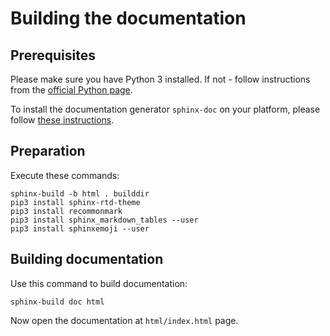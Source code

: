 # Building the documentation

## Prerequisites

Please make sure you have Python 3 installed. If not - follow instructions from the [official Python page](https://www.python.org/downloads/).

To install the documentation generator `sphinx-doc` on your platform, please follow [these instructions](https://www.sphinx-doc.org/en/master/usage/installation.html).

## Preparation

Execute these commands:

```
sphinx-build -b html . builddir
pip3 install sphinx-rtd-theme
pip3 install recommonmark
pip3 install sphinx_markdown_tables --user
pip3 install sphinxemoji --user
```

## Building documentation

Use this command to build documentation:

```
sphinx-build doc html
```

Now open the documentation at `html/index.html` page.
